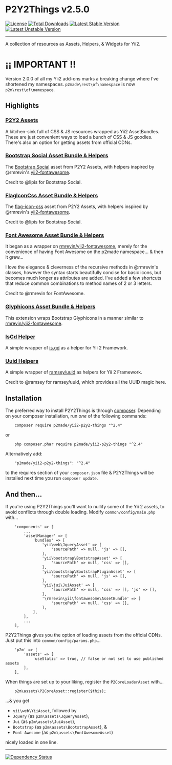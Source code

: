 P2Y2Things v2.5.0
==========

[![License](https://poser.pugx.org/p2made/yii2-p2y2-things/license)](https://packagist.org/packages/p2made/yii2-p2y2-things)
[![Total Downloads](https://poser.pugx.org/p2made/yii2-p2y2-things/downloads)](https://packagist.org/packages/p2made/yii2-p2y2-things)
[![Latest Stable Version](https://poser.pugx.org/p2made/yii2-p2y2-things/v/stable)](https://packagist.org/packages/p2made/yii2-p2y2-things)
[![Latest Unstable Version](https://poser.pugx.org/p2made/yii2-p2y2-things/v/unstable)](https://packagist.org/packages/p2made/yii2-p2y2-things)

---

A collection of resources as Assets, Helpers, & Widgets for Yii2.

¡¡ IMPORTANT !!
===============

Version 2.0.0 of all my Yii2 add-ons marks a breaking change where I've shortened my namespaces.
`p2made\rest\of\namespace` is now `p2m\rest\of\namespace`.

Highlights
----------

### [P2Y2 Assets](docs/Assets.md)

A kitchen-sink full of CSS & JS resources wrapped as Yii2 AssetBundles. These are just convenient ways to load a bunch of CSS & JS goodies. There's also an option for getting assets from official CDNs.

### [Bootstrap Social Asset Bundle & Helpers](docs/BootstrapSocial.md)

The [Bootstrap Social](http://lipis.github.io/bootstrap-social/) asset from P2Y2 Assets, with helpers inspired by @rmrevin's [yii2-fontawesome](https://github.com/rmrevin/yii2-fontawesome).

Credit to @lipis for Bootstrap Social.

### [FlagIconCss Asset Bundle & Helpers](docs/FlagIconCss.md)

The [flag-icon-css](http://lipis.github.io/flag-icon-css/) asset from P2Y2 Assets, with helpers inspired by @rmrevin's [yii2-fontawesome](https://github.com/rmrevin/yii2-fontawesome).

Credit to @lipis for Bootstrap Social.

### [Font Awesome Asset Bundle & Helpers](docs/FontAwesome.md)

It began as a wrapper on [rmrevin/yii2-fontawesome](https://github.com/rmrevin/yii2-fontawesome), merely for the convenience of having Font Awesome on the p2made namespace... & then it grew...

I love the elegance & cleverness of the recursive methods in @rmrevin's classes, however the syntax starts beautifully concise for basic icons, but becomes much longer as attributes are added. I've added a few shortcuts that reduce common combinations to method names of 2 or 3 letters.

Credit to @rmrevin for FontAwesome.

### [Glyphicons Asset Bundle & Helpers](docs/Glyphicons.md)

This extension wraps Bootstrap Glyphicons in a manner similar to [rmrevin/yii2-fontawesome](https://github.com/rmrevin/yii2-fontawesome).

### [IsGd Helper](docs/IsGdHelper.md)

A simple wrapper of [is.gd](http://is.gd) as a helper for Yii 2 Framework.

### [Uuid Helpers](docs/UuidHelpers.md)

A simple wrapper of [ramsey/uuid](https://github.com/ramsey/uuid) as helpers for Yii 2 Framework.

Credit to @ramsey for ramsey/uuid, which provides all the UUID magic here.

Installation
------------

The preferred way to install P2Y2Things is through [composer](http://getcomposer.org/download/).
Depending on your composer installation, run *one* of the following commands:

```
	composer require p2made/yii2-p2y2-things "^2.4"
```

or

```
	php composer.phar require p2made/yii2-p2y2-things "^2.4"
```

Alternatively add:

```
	"p2made/yii2-p2y2-things": "^2.4"
```

to the requires section of your `composer.json` file & P2Y2Things will be installed next time you run `composer update`.

And then...
-----------

If you're using P2Y2Things you'll want to nullify some of the Yii 2 assets, to avoid conflicts through double loading. Modify `common/config/main.php` with...

```
	'components' => [
		...
		'assetManager' => [
			'bundles' => [
				'yii\web\JqueryAsset' => [
					'sourcePath' => null, 'js' => [],
				],
				'yii\bootstrap\BootstrapAsset' => [
					'sourcePath' => null, 'css' => [],
				],
				'yii\bootstrap\BootstrapPluginAsset' => [
					'sourcePath' => null, 'js' => [],
				],
				'yii\jui\JuiAsset' => [
					'sourcePath' => null, 'css' => [], 'js' => [],
				],
				'\rmrevin\yii\fontawesome\AssetBundle' => [
					'sourcePath' => null, 'css' => [],
				],
			],
		],
		...
	],
```

P2Y2Things gives you the option of loading assets from the official CDNs. Just put this into `common/config/params.php`...

```
	'p2m' => [
		'assets' => [
			'useStatic' => true, // false or not set to use published assets
		],
	],
```

When things are set up to your liking, register the `P2CoreLoaderAsset` with...

```
	p2m\assets\P2CoreAsset::register($this);
```

...&  you get
* `yii\web\YiiAsset`, followed by
* `Jquery` (as `p2m\assets\JqueryAsset`),
* `Jui` (as `p2m\assets\JuiAsset`),
* `Bootstrap` (as `p2m\assets\BootstrapAsset`), &
* `Font Awesome` (as `p2m\assets\FontAwesomeAsset`)

nicely loaded in one line.


---
[![Dependency Status](https://www.versioneye.com/user/projects/56de5856df573d00352c66c0/badge.svg?style=flat)](https://www.versioneye.com/user/projects/56de5856df573d00352c66c0)
